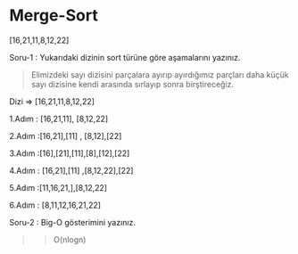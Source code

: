 # Merge-Sort

[16,21,11,8,12,22]

Soru-1 :  Yukarıdaki dizinin sort türüne göre aşamalarını yazınız.

   > Elimizdeki sayı dizisini parçalara ayırıp ayırdığımız parçları daha küçük sayı dizisine kendi arasında sırlayıp sonra birştireceğiz.


Dizi => [16,21,11,8,12,22] 

1.Adım : [16,21,11], [8,12,22]

2.Adım :[16,21],[11]  , [8,12],[22]

3.Adım :[16],[21],[11],[8],[12],[22]

4.Adım : [16,21],[11] ,[8,12,22],[22]

5.Adım :[11,16,21,],[8,12,22]

6.Adım : [8,11,12,16,21,22]


Soru-2 : Big-O gösterimini yazınız.

>> O(nlogn)
